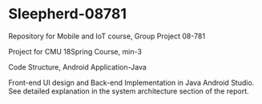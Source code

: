 # Sleepherd-08781
Repository for Mobile and IoT course, Group Project 08-781

Project for CMU 18Spring Course, min-3

Code Structure, Android Application-Java

Front-end UI design and Back-end Implementation in Java Android Studio. See detailed explanation in the system architecture section of the report.
